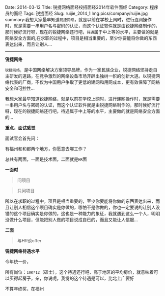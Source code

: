Date: 2014-03-12
Title: 锐捷网络面经校招面经2014年软件面经
Category: 程序员的面经
Tags: 锐捷面经
Slug: ruijie_2014_1
Img:pics/company/ruijie.jpg
summary:我想大家最早知道`锐捷网络`，就是以前在学校上网时，进行连网操作时，就是需要一串用户名与密码的认证，而这个认证软件就是由锐捷网络制作的，那时候好流行呀，现在的锐捷网络还行吧，`待遇`属于中上等的水平，主要做的就是网络安全方面的,在求职的过程中，项目是相当重要的，至少你要能将你做的东西表达出来，而且让别人...

----------

**锐捷网络**

`锐捷网络`，是中国网络解决方案领导品牌，作为一家民族企业，锐捷网络坚持走自主研发的道路，在竞争激烈的网络设备市场开辟出独树一帜的创新大道。以锐捷网络代表的厂商，不仅为中国用户争取了更低的建网和用网成本，更有效保障了网络安全和可控性...


我想大家最早知道锐捷网络，就是以前在学校上网时，进行连网操作时，就是需要一串用户名与密码的认证，而这个认证软件就是由锐捷网络制作的，那时候好流行呀，现在的锐捷网络还行吧，待遇属于中上等的水平，主要做的就是网络安全方面的...

**重点，面试感觉**

面试官会首先问：

有福州和和都两个地方，你愿意去哪工作？

总共有两面，一面是技术面，二面就是`HR`面

**一面时**

>问项目

>只问项目

所以在求职的过程中，项目是相当重要的，至少你要能将你做的东西表达出来，而且让别人相信这个项目确实是你做的，哪怕不是你做的，你也一定要说的让别人没错的这个项目确实是你做的，这也是一种能力的象征，我就遇到这么一个人，明明没做什么项目，但能把别人做的项目说成自已的，而且又能让人信服...

**二面**

>与HR谈offer


**锐捷网络待遇水平**

今年统一价，

所有岗位：`10K*12`（硕士），这个待遇还行吧，高于地区的平均房价，就意味着可以买得起房子，亲，你说呢，我觉的这个待遇是可以，比北上广要好

不算年终奖，在福州